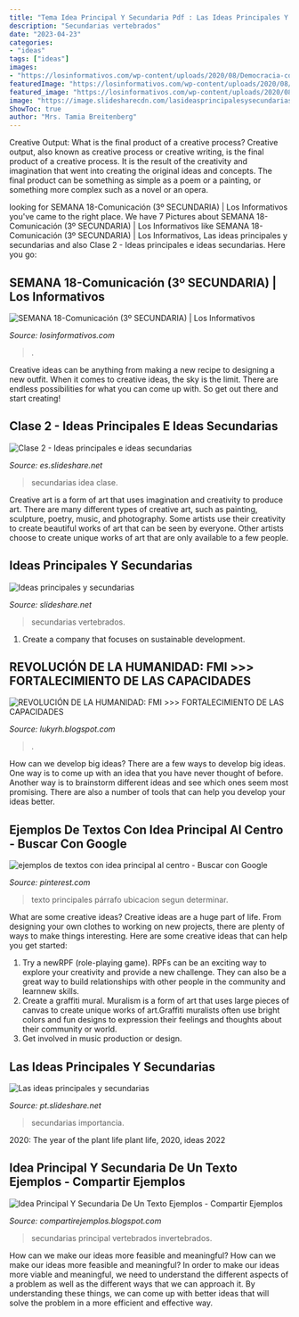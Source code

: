 ```yaml
---
title: "Tema Idea Principal Y Secundaria Pdf : Las Ideas Principales Y Secundarias"
description: "Secundarias vertebrados"
date: "2023-04-23"
categories:
- "ideas"
tags: ["ideas"]
images:
- "https://losinformativos.com/wp-content/uploads/2020/08/Democracia-como-sistema-de-4-1024x724.jpg"
featuredImage: "https://losinformativos.com/wp-content/uploads/2020/08/Democracia-como-sistema-de-4-1024x724.jpg"
featured_image: "https://losinformativos.com/wp-content/uploads/2020/08/Democracia-como-sistema-de-4-1024x724.jpg"
image: "https://image.slidesharecdn.com/lasideasprincipalesysecundarias-110804010548-phpapp02/95/las-ideas-principales-y-secundarias-4-728.jpg?cb=1320096888"
ShowToc: true
author: "Mrs. Tamia Breitenberg"
---
```



Creative Output: What is the final product of a creative process?
Creative output, also known as creative process or creative writing, is the final product of a creative process. It is the result of the creativity and imagination that went into creating the original ideas and concepts. The final product can be something as simple as a poem or a painting, or something more complex such as a novel or an opera.

	

		
looking for SEMANA 18-Comunicación (3º SECUNDARIA) | Los Informativos you've came to the right place. We have 7 Pictures about SEMANA 18-Comunicación (3º SECUNDARIA) | Los Informativos like SEMANA 18-Comunicación (3º SECUNDARIA) | Los Informativos, Las ideas principales y secundarias and also Clase 2 - Ideas principales e ideas secundarias. Here you go:
		
    
## SEMANA 18-Comunicación (3º SECUNDARIA) | Los Informativos

<img loading=lazy src="https://losinformativos.com/wp-content/uploads/2020/08/Democracia-como-sistema-de-4-1024x724.jpg" onerror="this.onerror=null;this.src='https://tse1.mm.bing.net/th?id=OIP.98m8F46Mnp7HYQp1zFgH-QHaFP&amp;pid=15.1';" alt="SEMANA 18-Comunicación (3º SECUNDARIA) | Los Informativos">

_Source: losinformativos.com_

>. 

	

Creative ideas can be anything from making a new recipe to designing a new outfit. When it comes to creative ideas, the sky is the limit. There are endless possibilities for what you can come up with. So get out there and start creating!

    
## Clase 2 - Ideas Principales E Ideas Secundarias

<img loading=lazy src="https://image.slidesharecdn.com/clase2cintia-100713192652-phpapp02/95/clase-2-ideas-principales-e-ideas-secundarias-6-728.jpg?cb=1279049251" onerror="this.onerror=null;this.src='https://tse2.mm.bing.net/th?id=OIP.iCLNUJM6xbNeVKQwDHSu_AHaFj&amp;pid=15.1';" alt="Clase 2 - Ideas principales e ideas secundarias">

_Source: es.slideshare.net_

>secundarias idea clase. 

	

Creative art is a form of art that uses imagination and creativity to produce art. There are many different types of creative art, such as painting, sculpture, poetry, music, and photography. Some artists use their creativity to create beautiful works of art that can be seen by everyone. Other artists choose to create unique works of art that are only available to a few people.

    
## Ideas Principales Y Secundarias

<img loading=lazy src="https://image.slidesharecdn.com/ideasprincipalesysecundarias-160719211745/95/ideas-principales-y-secundarias-7-638.jpg?cb=1468963150" onerror="this.onerror=null;this.src='https://tse2.mm.bing.net/th?id=OIP.8NqZH9KWIVX0At5_qMAyPAHaFj&amp;pid=15.1';" alt="Ideas principales y secundarias">

_Source: slideshare.net_

>secundarias vertebrados. 

	

1. Create a company that focuses on sustainable development.

    
## REVOLUCIÓN DE LA HUMANIDAD: FMI &gt;&gt;&gt; FORTALECIMIENTO DE LAS CAPACIDADES

<img loading=lazy src="https://lh3.googleusercontent.com/-Mlxjv_hcyNo/YEXpMQnP90I/AAAAAAAADG4/0yZVSjerWN8-ekcVIZAra8Eux3YeVLPggCLcBGAsYHQ/w1200-h630-p-k-no-nu/image.png" onerror="this.onerror=null;this.src='https://tse1.mm.bing.net/th?id=OIP.5RiuNx8L347v_vPD_QmKLQAAAA&amp;pid=15.1';" alt="REVOLUCIÓN DE LA HUMANIDAD: FMI &gt;&gt;&gt; FORTALECIMIENTO DE LAS CAPACIDADES">

_Source: lukyrh.blogspot.com_

>. 

	

How can we develop big ideas?
There are a few ways to develop big ideas. One way is to come up with an idea that you have never thought of before. Another way is to brainstorm different ideas and see which ones seem most promising. There are also a number of tools that can help you develop your ideas better.

    
## Ejemplos De Textos Con Idea Principal Al Centro - Buscar Con Google

<img loading=lazy src="https://i.pinimg.com/originals/28/c3/50/28c350b9e9e7b1b2a2e7d47dd61e94b6.png" onerror="this.onerror=null;this.src='https://tse4.mm.bing.net/th?id=OIP.YgmF6QnpUz0x8DJEjUjX2AHaFj&amp;pid=15.1';" alt="ejemplos de textos con idea principal al centro - Buscar con Google">

_Source: pinterest.com_

>texto principales párrafo ubicacion segun determinar. 

	

What are some creative ideas?
Creative ideas are a huge part of life. From designing your own clothes to working on new projects, there are plenty of ways to make things interesting. Here are some creative ideas that can help you get started: 
1. Try a newRPF (role-playing game). RPFs can be an exciting way to explore your creativity and provide a new challenge. They can also be a great way to build relationships with other people in the community and learnnew skills. 
2. Create a graffiti mural. Muralism is a form of art that uses large pieces of canvas to create unique works of art.Graffiti muralists often use bright colors and fun designs to expression their feelings and thoughts about their community or world. 
3. Get involved in music production or design.

    
## Las Ideas Principales Y Secundarias

<img loading=lazy src="https://image.slidesharecdn.com/lasideasprincipalesysecundarias-110804010548-phpapp02/95/las-ideas-principales-y-secundarias-4-728.jpg?cb=1320096888" onerror="this.onerror=null;this.src='https://tse2.mm.bing.net/th?id=OIP.Ni5Ob8tMseWKrfBN_n_X3AHaFj&amp;pid=15.1';" alt="Las ideas principales y secundarias">

_Source: pt.slideshare.net_

>secundarias importancia. 

	

2020: The year of the plant life
plant life, 2020, ideas 2022

    
## Idea Principal Y Secundaria De Un Texto Ejemplos - Compartir Ejemplos

<img loading=lazy src="https://lh5.googleusercontent.com/proxy/xIAR91_4Hr2TD7k9twFxx80byqRWMYHeKAaRl_gopqeEvgUxvSzfXJJoTGMXigihI5Pni9-ztpa1dduPwFUWX-7Zi93DQPkkrBMA1AkU4euwnz62VVfK-qGzCyKkWcgMOgtuH7n24dWfwfdqORbhJqYsuVT8GfIJVk6jCMEd7bINf7_WLxOpmD4koSTP2hgEWdrsmqCMnrgY=w1200-h630-p-k-no-nu" onerror="this.onerror=null;this.src='https://tse4.mm.bing.net/th?id=OIP.pKoQLPY-09UwWOPL3OkW2QHaFj&amp;pid=15.1';" alt="Idea Principal Y Secundaria De Un Texto Ejemplos - Compartir Ejemplos">

_Source: compartirejemplos.blogspot.com_

>secundarias principal vertebrados invertebrados. 

	

How can we make our ideas more feasible and meaningful?
How can we make our ideas more feasible and meaningful? In order to make our ideas more viable and meaningful, we need to understand the different aspects of a problem as well as the different ways that we can approach it. By understanding these things, we can come up with better ideas that will solve the problem in a more efficient and effective way.

